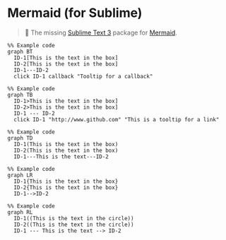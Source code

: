 # Mermaid (for Sublime)

> :tropical_fish: The missing [Sublime Text 3][] package for [Mermaid][].

```mermaid
%% Example code
graph BT
  ID-1[This is the text in the box]
  ID-2[This is the text in the box]
  ID-1---ID-2
  click ID-1 callback "Tooltip for a callback"

%% Example code
graph TB
  ID-1>This is the text in the box]
  ID-2>This is the text in the box]
  ID-1 --- ID-2
  click ID-1 "http://www.github.com" "This is a tooltip for a link"

%% Example code
graph TD
  ID-1(This is the text in the box)
  ID-2(This is the text in the box)
  ID-1---This is the text---ID-2

%% Example code
graph LR
  ID-1{This is the text in the box}
  ID-2{This is the text in the box}
  ID-1-->ID-2

%% Example code
graph RL
  ID-1((This is the text in the circle))
  ID-2((This is the text in the circle))
  ID-1 --- This is the text --> ID-2
```

[Sublime Text 3]: http://www.sublimetext.com
[Mermaid]: http://knsv.github.io/mermaid
